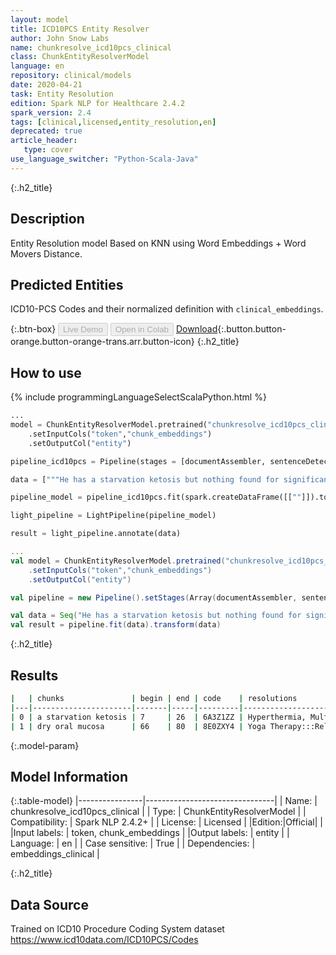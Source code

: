 ```yaml
---
layout: model
title: ICD10PCS Entity Resolver
author: John Snow Labs
name: chunkresolve_icd10pcs_clinical
class: ChunkEntityResolverModel
language: en
repository: clinical/models
date: 2020-04-21
task: Entity Resolution
edition: Spark NLP for Healthcare 2.4.2
spark_version: 2.4
tags: [clinical,licensed,entity_resolution,en]
deprecated: true
article_header:
   type: cover
use_language_switcher: "Python-Scala-Java"
---
```


{:.h2_title}
## Description
Entity Resolution model Based on KNN using Word Embeddings + Word Movers Distance.


## Predicted Entities
ICD10-PCS Codes and their normalized definition with `clinical_embeddings`.

{:.btn-box}
<button class="button button-orange" disabled>Live Demo</button>
<button class="button button-orange" disabled>Open in Colab</button>
[Download](https://s3.amazonaws.com/auxdata.johnsnowlabs.com/clinical/models/chunkresolve_icd10pcs_clinical_en_2.4.5_2.4_1587491320087.zip){:.button.button-orange.button-orange-trans.arr.button-icon}
{:.h2_title}
## How to use
<div class="tabs-box" markdown="1">

{% include programmingLanguageSelectScalaPython.html %}

```python
...
model = ChunkEntityResolverModel.pretrained("chunkresolve_icd10pcs_clinical","en","clinical/models")
	.setInputCols("token","chunk_embeddings")
	.setOutputCol("entity")

pipeline_icd10pcs = Pipeline(stages = [documentAssembler, sentenceDetector, tokenizer, stopwords, word_embeddings, ner, chunk_embeddings, model])

data = ["""He has a starvation ketosis but nothing found for significant for dry oral mucosa"""]

pipeline_model = pipeline_icd10pcs.fit(spark.createDataFrame([[""]]).toDF("text"))

light_pipeline = LightPipeline(pipeline_model)

result = light_pipeline.annotate(data)
```

```scala
...
val model = ChunkEntityResolverModel.pretrained("chunkresolve_icd10pcs_clinical","en","clinical/models")
	.setInputCols("token","chunk_embeddings")
	.setOutputCol("entity")

val pipeline = new Pipeline().setStages(Array(documentAssembler, sentenceDetector, tokenizer, stopwords, word_embeddings, ner, chunk_embeddings, model))

val data = Seq("He has a starvation ketosis but nothing found for significant for dry oral mucosa").toDF("text")
val result = pipeline.fit(data).transform(data)
```
</div>

{:.h2_title}
## Results

```bash
|   | chunks               | begin | end | code    | resolutions                                      |
|---|----------------------|-------|-----|---------|--------------------------------------------------|
| 0 | a starvation ketosis | 7     | 26  | 6A3Z1ZZ | Hyperthermia, Multiple:::Narcosynthesis:::Hype...|
| 1 | dry oral mucosa      | 66    | 80  | 8E0ZXY4 | Yoga Therapy:::Release Cecum, Open Approach:::...|
```

{:.model-param}
## Model Information

{:.table-model}
|----------------|--------------------------------|
| Name:           | chunkresolve_icd10pcs_clinical |
| Type:    | ChunkEntityResolverModel       |
| Compatibility:  | Spark NLP 2.4.2+                         |
| License:        | Licensed                       |
|Edition:|Official|                     |
|Input labels:         | token, chunk_embeddings        |
|Output labels:        | entity                         |
| Language:       | en                             |
| Case sensitive: | True                           |
| Dependencies:  | embeddings_clinical            |

{:.h2_title}
## Data Source
Trained on ICD10 Procedure Coding System dataset
https://www.icd10data.com/ICD10PCS/Codes
